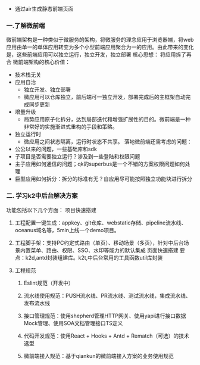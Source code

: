 * 通过air生成静态前端页面
### 一.了解微前端
微前端架构是一种类似于微服务的架构，将微服务的理念应用于浏览器端，将web应用由单一的单体应用转变为多个小型前端应用聚合为一的应用。由此带来的变化是，这些前端应用可以独立运行，独立开发，独立部署
核心思想：
	将应用拆了再合
微前端架构的核心价值：
* 技术栈无关
* 应用自治
	* 独立开发、独立部署
	* 微应用可以仓库独立，前后端可一独立开发，部署完成后的主框架自动完成同步更新
* 增量升级
	* 局势应用原子化拆分，达到局部迭代和增强扩展性的目的。微前端是一种非常好的实施渐进式重构的手段和策略。
* 独立运行时
	* 微应用之间状态隔离，运行时状态不共享。
落地微前端还需考虑的问题：
* 公公以来的问题，一些基础库和sdk
* 子项目是否需要独立运行？涉及到一些登陆和权限问题
* 主子应用如何通信的问题；qk的superbus是一个不错的方案权限问题如何处理
* 巨型应用如何拆分：拆分的标准有无？自应用尽可能按照独立功能块进行拆分
### 二. 学习k2中后台解决方案
功能包括以下几个方面：
项目快速搭建
1. 工程配置一键生成：appkey、git仓库、webstatic存储、pipeline流水线、oceanus域名等，5min上线一个demo项目。
2. 工程脚手架：支持PC约定式路由（单页）、移动场景（多页），针对中后台场景内置菜单、路由、权限、SSO、水印等能力的默认集成
页面快速搭建
要点：k2d,antd封装组建库。k2t,中后台常用的工具函数util库封装

2. 工程规范
    
    1. Eslint规范（开发中）
        
    2. 流水线使用规范：PUSH流水线、PR流水线、测试流水线，集成流水线、发布流水线
        
    3. 接口管理规范：使用shepherd管理HTTP网关、使用yapi进行接口数据Mock管理、使用SOA文档管理接口TS定义
        
    4. 代码开发规范：使用React + Hooks + Antd + Rematch（可选）的技术选型
        
    5. 微前端接入规范：基于qiankun的微前端接入方案的业务使用规范


















